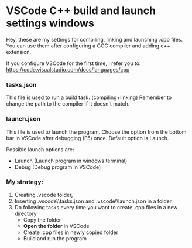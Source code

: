 # VSCode C++ build and launch settings windows
Hey, these are my settings for compiling, linking and launching .cpp files.
You can use them after configuring a GCC compiler and adding c++ extension.

If you configure VSCode for the first time, I refer you to:
https://code.visualstudio.com/docs/languages/cpp

### tasks.json
This file is used to run a build task. (compiling+linking)
Remember to change the path to the compiler if it doesn't match.

### launch.json
This file is used to launch the program.
Choose the option from the bottom bar in VSCode after debugging (F5) once. 
Default option is Launch.  

Possible launch options are:
- Launch (Launch program in windows terminal)
- Debug  (Debug program in VSCode)

### My strategy:
1. Creating .vscode folder, 
2. Inserting .vscode\\\tasks.json and .vscode\\\launch.json in a folder
3. Do following tasks every time you want to create .cpp files in a new directory
    - Copy the folder
    - **Open the folder** in VSCode
    - Create .cpp files in newly copied folder
    - Build and run the program
